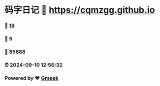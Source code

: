 # 码字日记 :link: https://cqmzgg.github.io 
### :page_facing_up: [19](https://cqmzgg.github.io/tag.html) 
### :speech_balloon: 5 
### :hibiscus: 85688 
### :alarm_clock: 2024-09-10 12:56:32 
### Powered by :heart: [Gmeek](https://github.com/Meekdai/Gmeek)
